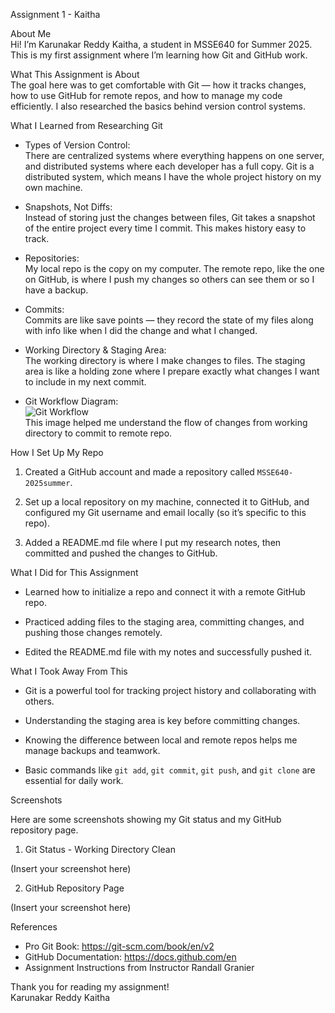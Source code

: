  Assignment 1 - Kaitha

 About Me  
Hi! I’m Karunakar Reddy Kaitha, a student in MSSE640 for Summer 2025. This is my first assignment where I’m learning how Git and GitHub work.



 What This Assignment is About  
The goal here was to get comfortable with Git — how it tracks changes, how to use GitHub for remote repos, and how to manage my code efficiently. I also researched the basics behind version control systems.



 What I Learned from Researching Git

- Types of Version Control:  
  There are centralized systems where everything happens on one server, and distributed systems where each developer has a full copy. Git is a distributed system, which means I have the whole project history on my own machine.

- Snapshots, Not Diffs:  
  Instead of storing just the changes between files, Git takes a snapshot of the entire project every time I commit. This makes history easy to track.

- Repositories:  
  My local repo is the copy on my computer. The remote repo, like the one on GitHub, is where I push my changes so others can see them or so I have a backup.

- Commits:  
  Commits are like save points — they record the state of my files along with info like when I did the change and what I changed.

- Working Directory & Staging Area:  
  The working directory is where I make changes to files. The staging area is like a holding zone where I prepare exactly what changes I want to include in my next commit.

- Git Workflow Diagram:  
  ![Git Workflow](https://git-scm.com/book/en/v2/images/basic-workflow.png)  
  This image helped me understand the flow of changes from working directory to commit to remote repo.



 How I Set Up My Repo

1. Created a GitHub account and made a repository called `MSSE640-2025summer`.

2. Set up a local repository on my machine, connected it to GitHub, and configured my Git username and email locally (so it’s specific to this repo).

3. Added a README.md file where I put my research notes, then committed and pushed the changes to GitHub.



 What I Did for This Assignment

- Learned how to initialize a repo and connect it with a remote GitHub repo.

- Practiced adding files to the staging area, committing changes, and pushing those changes remotely.

- Edited the README.md file with my notes and successfully pushed it.



 What I Took Away From This

- Git is a powerful tool for tracking project history and collaborating with others.

- Understanding the staging area is key before committing changes.

- Knowing the difference between local and remote repos helps me manage backups and teamwork.

- Basic commands like `git add`, `git commit`, `git push`, and `git clone` are essential for daily work.



 Screenshots

Here are some screenshots showing my Git status and my GitHub repository page.

1. Git Status - Working Directory Clean

(Insert your screenshot here)

2. GitHub Repository Page

(Insert your screenshot here)



 References

- Pro Git Book: https://git-scm.com/book/en/v2  
- GitHub Documentation: https://docs.github.com/en  
- Assignment Instructions from Instructor Randall Granier



Thank you for reading my assignment!  
Karunakar Reddy Kaitha
